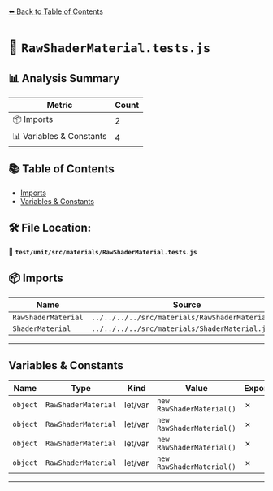 [⬅️ Back to Table of Contents](../../../../index.md)

# 📄 `RawShaderMaterial.tests.js`

## 📊 Analysis Summary

| Metric | Count |
|--------|-------|
| 📦 Imports | 2 |
| 📊 Variables & Constants | 4 |

## 📚 Table of Contents

- [Imports](#imports)
- [Variables & Constants](#variables-constants)

## 🛠️ File Location:
📂 **`test/unit/src/materials/RawShaderMaterial.tests.js`**

## 📦 Imports

| Name | Source |
|------|--------|
| `RawShaderMaterial` | `../../../../src/materials/RawShaderMaterial.js` |
| `ShaderMaterial` | `../../../../src/materials/ShaderMaterial.js` |


---

## Variables & Constants

| Name | Type | Kind | Value | Exported |
|------|------|------|-------|----------|
| `object` | `RawShaderMaterial` | let/var | `new RawShaderMaterial()` | ✗ |
| `object` | `RawShaderMaterial` | let/var | `new RawShaderMaterial()` | ✗ |
| `object` | `RawShaderMaterial` | let/var | `new RawShaderMaterial()` | ✗ |
| `object` | `RawShaderMaterial` | let/var | `new RawShaderMaterial()` | ✗ |


---